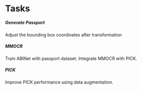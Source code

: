 # Tasks
##### Generate Passport
Adjust the bounding box coordinates after transformation
##### MMOCR
Train ABINet with passport dataset.
Integrate MMOCR with PICK.
##### PICK
Improve PICK performance using data augmentation.
